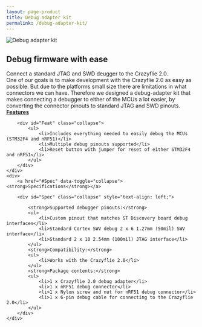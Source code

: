 ```yaml
---
layout: page-product
title: Debug adapter kit
permalink: /debug-adapter-kit/
---
```


<img class="pp-main-image-narrow"
     src="/images/debug-adapter-kit.png"
     alt="Debug adapter kit"/>
<div>
    <h2><i class="fa fa-eye"></i>Debug firmware with ease</h2>
    <div class="pp-catch-phrase">
        Connect a standard JTAG and SWD deugger to the Crazyflie 2.0.
    </div>
    <div>
        One of our goals is to make development with the Crazyflie 2.0 as easy
        as possible. But due to the platforms small size there are limitations
        in what connectors we can have. Therefore we designed a debug-adapter
        kit that makes connecting a debugger to either of the MCUs a lot
        easier, by converting the connector pinouts to standard JTAG and SWD
        pinouts.
    </div>
</div>
<div class="pp-specs">
    <div>
        <a href="#Feat" data-toggle="collapse"><strong>Features</strong></a>

        <div id="Feat" class="collapse">
            <ul>
                <li>Includes everything needed to easily debug the MCUs (STM32F4 and nRF51)</li>
                <li>Multiple debug pinouts supported</li>
                <li>Reset button with jumper for reset of either STM32F4 and nRF51</li>
            </ul>
        </div>
    </div>
    <div>
        <a href="#Spec" data-toggle="collapse"><strong>Specifications</strong></a>

        <div id="Spec" class="collapse" style="text-align: left;">

            <strong>Supported debugger pinouts:</strong>
            <ul>
                <li>Custom pinout that matches ST Discovery board debug interfaces</li>
                <li>Standard Cortex SWV debug 2 x 6 1.27mm (50mil) SWV interface</li>
                <li>Standard 2 x 10 2.54mm (100mil) JTAG interface</li>
            </ul>
            <strong>Compatibility:</strong>
            <ul>
                <li>Works with the Crazyflie 2.0</li>
            </ul>
            <strong>Package contents:</strong>
            <ul>
                <li>1 x Crazyflie 2.0 debug adapter</li>
                <li>1 x nRF51 debug connector</li>
                <li>1 x Nylon screw and nut for nRF51 debug connector</li>
                <li>1 x 6-pin debug cable for connecting to the Crazyflie 2.0</li>
            </ul>
        </div>
    </div>
</div>


